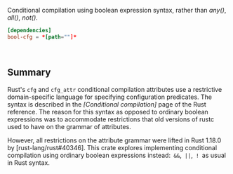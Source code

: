 Conditional compilation using boolean expression syntax, rather than *any()*,
*all()*, *not()*.

```toml
[dependencies]
bool-cfg = *[path=""]*
```

<br>

## Summary

Rust's `cfg` and `cfg_attr` conditional compilation attributes use a restrictive
domain-specific language for specifying configuration predicates. The syntax is
described in the *[Conditional compilation]* page of the Rust reference. The
reason for this syntax as opposed to ordinary boolean expressions was to
accommodate restrictions that old versions of rustc used to have on the grammar
of attributes.

However, all restrictions on the attribute grammar were lifted in Rust 1.18.0 by
[rust-lang/rust#40346]. This crate explores implementing conditional compilation
using ordinary boolean expressions
instead:&ensp;`&&`,&ensp;`||`,&ensp;`!`&ensp;as usual in Rust syntax.

